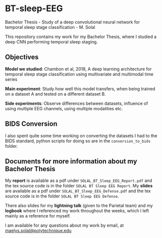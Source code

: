 # BT-sleep-EEG
Bachelor Thesis - Study of a deep convolutional neural network for temporal sleep stage classification - M. Solal

This repository contains my work for my Bachelor Thesis, where I studied a deep CNN performing temporal sleep staging. 


## Objectives

**Model we studied**: Chambon et al, 2018, A deep learning architecture for temporal sleep stage classification using multivariate and multimodal time series

**Main experiment**: Study how well this model transfers, when being trained on a dataset A and tested on a different dataset B. 

**Side experiments**: Observe differences between datasets, influence of using multiple EEG channels, using multiple modalities etc.


## BIDS Conversion

I also spent quite some time working on converting the datasets I had to the BIDS standard, python scripts for doing so are in the `conversion_to_bids` folder. 


## Documents for more information about my Bachelor Thesis

My **report** is available as a pdf under `SOLAL_BT_Sleep_EEG_Report.pdf` and the tex source code is in the folder `SOLAL BT Sleep EEG Report`.
My **slides** are available as a pdf under `SOLAL_BT_Sleep_EEG_Defense.pdf` and the tex source code is in the folder `SOLAL BT Sleep EEG Defense`.

There also slides for my **lightning talk** (given to the Parietal team) and my **logbook** where I referenced my work throughout the weeks, which I left mainly as a reference for myself.

I am available for any questions about my work by email, at maelys.solal@polytechnique.edu
